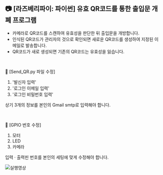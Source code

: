 ## 📷 [라즈베리파이: 파이썬] 유효 QR코드를 통한 출입문 개폐 프로그램

* 카메라로 QR코드를 스캔하여 유효성을 판단한 뒤 출입문을 개방합니다.
* 인식된 QR코드가 관리자의 것으로 확인되면 새로운 QR코드를 생성하여 지정된 이메일로 발송합니다.
* QR코드가 새로 생성되면 기존의 QR코드는 유효성을 잃습니다.
<br>

🔑 [Send_QR.py 파일 수정]

1. '발신자 입력'
2. '로그인 이메일 입력'
4. '로그인 비밀번호 입력'  

상기 3개의 정보를 본인의 Gmail smtp로 입력해야 합니다.

<br>

🔌 [GPIO 번호 수정]
1. 모터
2. LED
3. 카메라

입력 · 출력핀 번호를 본인의 세팅에 맞게 수정해야 합니다.

![실행영상](https://user-images.githubusercontent.com/45157347/149881043-1a0f0c1d-5cb6-404f-b6f2-171db128ea9b.gif)
